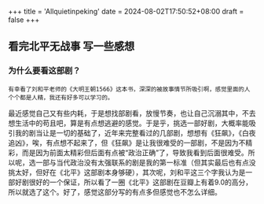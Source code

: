 +++
title = 'Allquietinpeking'
date = 2024-08-02T17:50:52+08:00
draft = false
+++

## 看完北平无战事 写一些感想
### 为什么要看这部剧？
    有幸看了刘和平老师的《大明王朝1566》这本书，深深的被故事情节所吸引啊，感觉里面的人个个都是人精，我还有好多可以学习的。
最近感觉自己又有些内耗，于是想找部剧看，放慢节奏，也让自己沉溺其中，不去想生活中的苟且吧，算是有点想逃避的感觉。于是乎，挑选一部好剧，大概率能吸引我的剧当让是一切的基础了，近年来完整看过的几部剧，想想有《狂飙》，《白夜追凶》，唉，有点想不起来了，但《狂飙》是让我很难受的一部剧，不是因为不精彩，而是因为前面太精彩但后面有点被“政治正确”了，导致我看到后面很难受。所以呢，选一部与当代政治没有太强联系的剧是我的第一标准（但其实最后也有点没挑太好，但好在《北平》这部剧本身够硬），其次呢，刘和平这三个字我认为是一部好剧很好的一个保证，所以看了一圈《北平》这部剧在豆瓣上有着9.0的高分，所以就选了这个。好了，感觉这部分写的有点多但感觉也不怎么详细。

### 